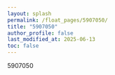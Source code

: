 ```yaml
---
layout: splash
permalink: /float_pages/5907050/
title: "5907050"
author_profile: false
last_modified_at: 2025-06-13
toc: false
---
```

 
5907050
